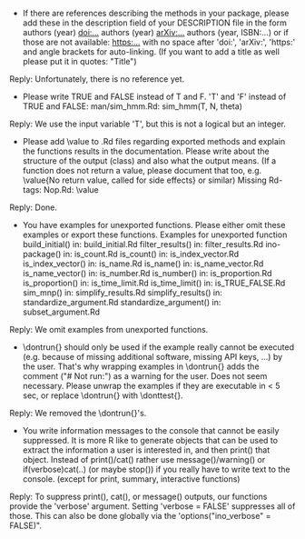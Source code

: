 * If there are references describing the methods in your package, please add these in the description field of your DESCRIPTION file in the form
authors (year) <doi:...>
authors (year) <arXiv:...>
authors (year, ISBN:...)
or if those are not available: <https:...>
with no space after 'doi:', 'arXiv:', 'https:' and angle brackets for auto-linking.
(If you want to add a title as well please put it in quotes: "Title")

Reply: Unfortunately, there is no reference yet.

* Please write TRUE and FALSE instead of T and F.
'T' and 'F' instead of TRUE and FALSE:
  man/sim_hmm.Rd:
    sim_hmm(T, N, theta)
    
Reply: We use the input variable 'T', but this is not a logical but an integer.

* Please add \value to .Rd files regarding exported methods and explain the functions results in the documentation. Please write about the structure of the output (class) and also what the output means. (If a function does not return a value, please document that too, e.g. \value{No return value, called for side effects} or similar)
Missing Rd-tags:
     Nop.Rd:  \value
     
Reply: Done.

* You have examples for unexported functions. Please either omit these examples or export these functions.
Examples for unexported function
  build_initial() in:
     build_initial.Rd
  filter_results() in:
     filter_results.Rd
  ino-package() in:
     is_count.Rd
  is_count() in:
     is_index_vector.Rd
  is_index_vector() in:
     is_name.Rd
  is_name() in:
     is_name_vector.Rd
  is_name_vector() in:
     is_number.Rd
  is_number() in:
     is_proportion.Rd
  is_proportion() in:
     is_time_limit.Rd
  is_time_limit() in:
     is_TRUE_FALSE.Rd
  sim_mnp() in:
     simplify_results.Rd
  simplify_results() in:
     standardize_argument.Rd
  standardize_argument() in:
     subset_argument.Rd
     
Reply: We omit examples from unexported functions.

* \dontrun{} should only be used if the example really cannot be executed (e.g. because of missing additional software, missing API keys, ...) by the user. That's why wrapping examples in \dontrun{} adds the comment ("# Not run:") as a warning for the user.
Does not seem necessary.
Please unwrap the examples if they are executable in < 5 sec, or replace \dontrun{} with \donttest{}.

Reply: We removed the \dontrun{}'s.

* You write information messages to the console that cannot be easily suppressed. It is more R like to generate objects that can be used to extract the information a user is interested in, and then print() that object.
Instead of print()/cat() rather use message()/warning()  or if(verbose)cat(..) (or maybe stop()) if you really have to write text to the console.
(except for print, summary, interactive functions)

Reply: To suppress print(), cat(), or message() outputs, our functions provide the 'verbose' argument. Setting 'verbose = FALSE' suppresses all of those. This can also be done globally via the 'options("ino_verbose" = FALSE)".



